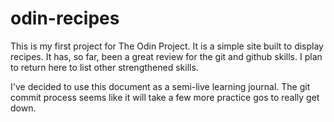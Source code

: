 # odin-recipes
This is my first project for The Odin Project. It is a simple site built to display recipes. It has, so far, been a great review for the git and github skills. I plan to return here to list other strengthened skills.

I've decided to use this document as a semi-live learning journal. The git commit process seems like it will take a few more practice gos to really get down. 